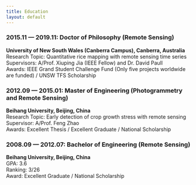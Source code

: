 ```yaml
---
title: Education
layout: default
---
```


### 2015.11 — 2019.11: Doctor of Philosophy (Remote Sensing) <br>
**University of New South Wales (Canberra Campus), Canberra, Australia** <br>
Research Topic: Quantitative rice mapping with remote sensing time series <br>
Supervisors: A/Prof. Xiuping Jia (IEEE Fellow) and Dr. David Paull <br>
Awards: IEEE Grand Student Challenge Fund (Only five projects worldwide are funded) / UNSW TFS Scholarship

### 2012.09 — 2015.01: Master of Engineering (Photogrammetry and Remote Sensing) <br>
**Beihang University, Beijing, China** <br>
Research Topic: Early detection of crop growth stress with remote sensing <br>
Supervisor: A/Prof. Feng Zhao <br>
Awards: Excellent Thesis / Excellent Graduate / National Scholarship

### 2008.09 — 2012.07: Bachelor of Engineering (Remote Sensing) <br>
**Beihang University, Beijing, China** <br>
GPA: 3.6 <br>
Ranking: 3/26 <br>
Award: Excellent Graduate / National Scholarship
